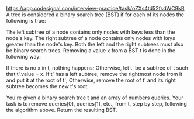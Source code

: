 https://app.codesignal.com/interview-practice/task/oZXs4td52fsdWC9kR  
A tree is considered a binary search tree (BST) if for each of its nodes the following is true:

The left subtree of a node contains only nodes with keys less than the node's key.
The right subtree of a node contains only nodes with keys greater than the node's key.
Both the left and the right subtrees must also be binary search trees.
Removing a value x from a BST t is done in the following way:

If there is no x in t, nothing happens;
Otherwise, let t' be a subtree of t such that t'.value = x.
If t' has a left subtree, remove the rightmost node from it and put it at the root of t';
Otherwise, remove the root of t' and its right subtree becomes the new t's root.

You're given a binary search tree t and an array of numbers queries. Your task is to remove queries[0], queries[1], etc., from t, step by step, following the algorithm above. Return the resulting BST.
